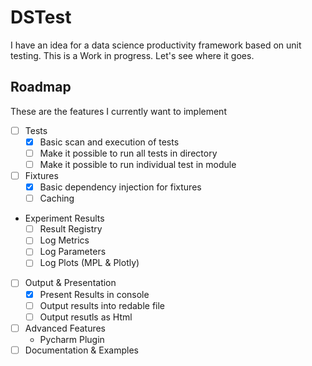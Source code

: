 DSTest
======

I have an idea for a data science productivity framework based on unit testing. 
This is a Work in progress. Let's see where it goes. 

Roadmap
-------
These are the features I currently want to implement

- [ ] Tests
  - [X] Basic scan and execution of tests
  - [ ] Make it possible to run all tests in directory
  - [ ] Make it possible to run individual test in module
- [ ] Fixtures
  - [X] Basic dependency injection for fixtures
  - [ ] Caching
- Experiment Results
  - [ ] Result Registry
  - [ ] Log Metrics
  - [ ] Log Parameters
  - [ ] Log Plots (MPL & Plotly)
- [ ] Output & Presentation
  - [X] Present Results in console
  - [ ] Output results into redable file
  - [ ] Output resutls as Html
- [ ] Advanced Features
  - Pycharm Plugin
- [ ] Documentation & Examples